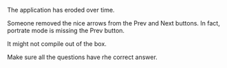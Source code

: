 The application has eroded over time.

Someone removed the nice arrows from the Prev and Next buttons. In fact, portrate mode is missing the Prev button.

It might not compile out of the box.

Make sure all the questions have rhe correct answer.
